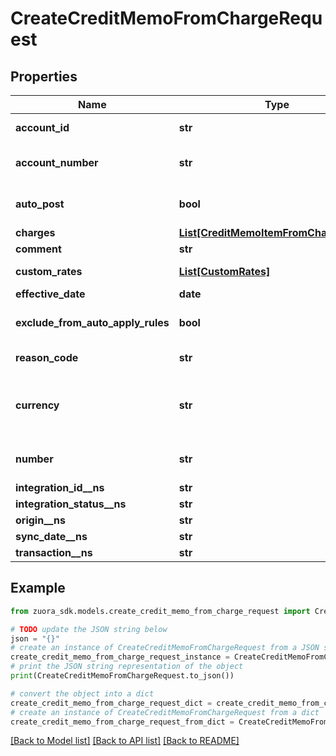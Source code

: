 # CreateCreditMemoFromChargeRequest


## Properties

Name | Type | Description | Notes
------------ | ------------- | ------------- | -------------
**account_id** | **str** | The ID of the account associated with the credit memo.  **Note**: When creating credit memos from product rate plan charges, you must specify &#x60;accountNumber&#x60;, &#x60;accountId&#x60;, or both in the request body. If both fields are specified, they must correspond to the same account.  | [optional] 
**account_number** | **str** | The number of the customer account associated with the credit memo.  **Note**: When creating credit memos from product rate plan charges, you must specify &#x60;accountNumber&#x60;, &#x60;accountId&#x60;, or both in the request body. If both fields are specified, they must correspond to the same account.  | [optional] 
**auto_post** | **bool** | Whether to automatically post the credit memo after it is created.  Setting this field to &#x60;true&#x60;, you do not need to separately call the [Post a credit memo](https://www.zuora.com/developer/api-references/api/operation/Put_PostCreditMemo) operation to post the credit memo.  | [optional] [default to False]
**charges** | [**List[CreditMemoItemFromChargeDetail]**](CreditMemoItemFromChargeDetail.md) | Container for product rate plan charges. The maximum number of items is 1,000.  | 
**comment** | **str** | Comments about the credit memo.  | [optional] 
**custom_rates** | [**List[CustomRates]**](CustomRates.md) | It contains Home currency and Reporting currency custom rates currencies. The maximum number of items is 2 (you can pass the Home currency item or Reporting currency item or both).  **Note**: The API custom rate feature is permission controlled.  | [optional] 
**effective_date** | **date** | The date when the credit memo takes effect.  | [optional] 
**exclude_from_auto_apply_rules** | **bool** | Whether the credit memo is excluded from the rule of automatically applying unapplied credit memos to invoices and debit memos during payment runs. If you set this field to &#x60;true&#x60;, a payment run does not pick up this credit memo or apply it to other invoices or debit memos. | [optional] [default to False]
**reason_code** | **str** | A code identifying the reason for the transaction. The value must be an existing reason code or empty. If you do not specify a value, Zuora uses the default reason code. | [optional] 
**currency** | **str** | The code of a currency as defined in Billing Settings through the Zuora UI.  If you do not specify a currency during credit memo creation, the default account currency is applied. The currency that you specify in the request must be configured and activated in Billing Settings.  **Note**: This field is available only if you have the &lt;a href&#x3D;\&quot;https://knowledgecenter.zuora.com/Zuora_Billing/Bill_your_customers/Bill_customers_at_subscription_level/Multiple_Currencies\&quot; target&#x3D;\&quot;_blank\&quot;&gt;Multiple Currencies&lt;/a&gt; feature in the **Early Adopter** phase enabled.  | [optional] 
**number** | **str** | A customized memo number with the following format requirements:  - Max length: 32 - Acceptable characters: a-z,A-Z,0-9,-,_,  The value must be unique in the system, otherwise it may cause issues with bill runs and subscribe/amend. If it is not provided, memo number will be auto-generated.  | [optional] 
**integration_id__ns** | **str** | ID of the corresponding object in NetSuite. Only available if you have installed the [Zuora Connector for NetSuite](https://www.zuora.com/connect/app/?appId&#x3D;265). | [optional] 
**integration_status__ns** | **str** | Status of the credit memo&#39;s synchronization with NetSuite. Only available if you have installed the [Zuora Connector for NetSuite](https://www.zuora.com/connect/app/?appId&#x3D;265). | [optional] 
**origin__ns** | **str** | Origin of the corresponding object in NetSuite. Only available if you have installed the [Zuora Connector for NetSuite](https://www.zuora.com/connect/app/?appId&#x3D;265). | [optional] 
**sync_date__ns** | **str** | Date when the credit memo was synchronized with NetSuite. Only available if you have installed the [Zuora Connector for NetSuite](https://www.zuora.com/connect/app/?appId&#x3D;265). | [optional] 
**transaction__ns** | **str** | Related transaction in NetSuite. Only available if you have installed the [Zuora Connector for NetSuite](https://www.zuora.com/connect/app/?appId&#x3D;265). | [optional] 

## Example

```python
from zuora_sdk.models.create_credit_memo_from_charge_request import CreateCreditMemoFromChargeRequest

# TODO update the JSON string below
json = "{}"
# create an instance of CreateCreditMemoFromChargeRequest from a JSON string
create_credit_memo_from_charge_request_instance = CreateCreditMemoFromChargeRequest.from_json(json)
# print the JSON string representation of the object
print(CreateCreditMemoFromChargeRequest.to_json())

# convert the object into a dict
create_credit_memo_from_charge_request_dict = create_credit_memo_from_charge_request_instance.to_dict()
# create an instance of CreateCreditMemoFromChargeRequest from a dict
create_credit_memo_from_charge_request_from_dict = CreateCreditMemoFromChargeRequest.from_dict(create_credit_memo_from_charge_request_dict)
```
[[Back to Model list]](../README.md#documentation-for-models) [[Back to API list]](../README.md#documentation-for-api-endpoints) [[Back to README]](../README.md)


